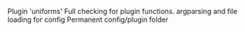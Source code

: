 Plugin 'uniforms'
Full checking for plugin functions.
argparsing and file loading for config 
Permanent config/plugin folder
